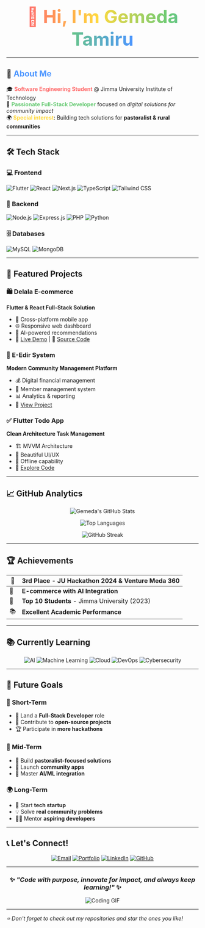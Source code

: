 <h1 align="center">
  <span style="font-size: 3rem; background: linear-gradient(90deg, #FF6B6B, #FFD93D, #6BCB77, #4D96FF); -webkit-background-clip: text; color: transparent;">
    👋 Hi, I'm <b>Gemeda Tamiru</b>
  </span>
</h1>

---

## 💫 <span style="color:#4D96FF;">About Me</span>  

🎓 <b style="color:#FF6B6B;">Software Engineering Student</b> @ Jimma University Institute of Technology  
🚀 <b style="color:#6BCB77;">Passionate Full-Stack Developer</b> focused on <i>digital solutions for community impact</i>  
🌍 <b style="color:#FFD93D;">Special interest</b>: Building tech solutions for <b>pastoralist & rural communities</b>  

---



## 🛠️ Tech Stack

### 💻 Frontend
![Flutter](https://img.shields.io/badge/Flutter-02569B?style=for-the-badge&logo=flutter&logoColor=white)
![React](https://img.shields.io/badge/React-61DAFB?style=for-the-badge&logo=react&logoColor=black)
![Next.js](https://img.shields.io/badge/Next.js-000000?style=for-the-badge&logo=nextdotjs&logoColor=white)
![TypeScript](https://img.shields.io/badge/TypeScript-3178C6?style=for-the-badge&logo=typescript&logoColor=white)
![Tailwind CSS](https://img.shields.io/badge/Tailwind_CSS-38B2AC?style=for-the-badge&logo=tailwind-css&logoColor=white)

### 🔧 Backend
![Node.js](https://img.shields.io/badge/Node.js-339933?style=for-the-badge&logo=nodedotjs&logoColor=white)
![Express.js](https://img.shields.io/badge/Express.js-000000?style=for-the-badge&logo=express&logoColor=white)
![PHP](https://img.shields.io/badge/PHP-777BB4?style=for-the-badge&logo=php&logoColor=white)
![Python](https://img.shields.io/badge/Python-3776AB?style=for-the-badge&logo=python&logoColor=white)

### 🗄️ Databases
![MySQL](https://img.shields.io/badge/MySQL-4479A1?style=for-the-badge&logo=mysql&logoColor=white)
![MongoDB](https://img.shields.io/badge/MongoDB-47A248?style=for-the-badge&logo=mongodb&logoColor=white)

---

## 🚀 Featured Projects

### 🛍️ Delala E-commerce
**Flutter & React Full-Stack Solution**
- 📱 Cross-platform mobile app
- 🌐 Responsive web dashboard
- 🎯 AI-powered recommendations
- 🔗 [Live Demo](https://github.com/gemedatamiru/delala) | 📂 [Source Code](https://github.com/gemedatamiru/delala)

### 👥 E-Edir System
**Modern Community Management Platform**
- 💰 Digital financial management
- 👥 Member management system
- 📊 Analytics & reporting
- 🔗 [View Project](https://github.com/gemedatamiru/edir-system)

### ✅ Flutter Todo App
**Clean Architecture Task Management**
- 🏗️ MVVM Architecture
- 🎨 Beautiful UI/UX
- 📱 Offline capability
- 🔗 [Explore Code](https://github.com/gemedatamiru/flutter-todo)

---

## 📈 GitHub Analytics

<div align="center">
  
![Gemeda's GitHub Stats](https://github-readme-stats.vercel.app/api?username=gemedatamiru&show_icons=true&count_private=true&hide_border=true&theme=radical&bg_color=0d1117&title_color=58a6ff&icon_color=1f6feb)

![Top Languages](https://github-readme-stats.vercel.app/api/top-langs/?username=gemedatamiru&layout=compact&hide_border=true&theme=radical&bg_color=0d1117&title_color=58a6ff)

![GitHub Streak](https://streak-stats.demolab.com?user=gemedatamiru&theme=radical&hide_border=true&background=0D1117&dates=58A6FF)

</div>

---

## 🏆 Achievements

| 🥉 | **3rd Place** - JU Hackathon 2024 & Venture Meda 360 |
|---|-----------------------------------------------------|
| 🎯 | **E-commerce with AI Integration** |
| 🏅 | **Top 10 Students** - Jimma University (2023) |
| 📚 | **Excellent Academic Performance** |

---

## 📚 Currently Learning

<div align="center">

![AI](https://img.shields.io/badge/Artificial_Intelligence-FF6B6B?style=for-the-badge&logo=ai&logoColor=white)
![Machine Learning](https://img.shields.io/badge/Machine_Learning-FFD93D?style=for-the-badge&logo=python&logoColor=black)
![Cloud](https://img.shields.io/badge/Cloud_Computing-6BCEFF?style=for-the-badge&logo=googlecloud&logoColor=white)
![DevOps](https://img.shields.io/badge/DevOps-78C257?style=for-the-badge&logo=gitlab&logoColor=white)
![Cybersecurity](https://img.shields.io/badge/Cybersecurity-FF6B6B?style=for-the-badge&logo=security&logoColor=white)

</div>

---

## 🌟 Future Goals

### 🎯 Short-Term
- 💼 Land a **Full-Stack Developer** role
- 🤝 Contribute to **open-source projects**
- 🏆 Participate in **more hackathons**

### 🚀 Mid-Term  
- 🌱 Build **pastoralist-focused solutions**
- 📱 Launch **community apps**
- 🔄 Master **AI/ML integration**

### 🌍 Long-Term
- 🏢 Start **tech startup**
- 💡 Solve **real community problems**
- 👨‍🏫 Mentor **aspiring developers**

---

## 📞 Let's Connect!

<div align="center">

[![Email](https://img.shields.io/badge/Email-D14836?style=for-the-badge&logo=gmail&logoColor=white)](mailto:gemedatam@gmail.com)
[![Portfolio](https://img.shields.io/badge/Portfolio-4285F4?style=for-the-badge&logo=google-chrome&logoColor=white)](https://www.gemedatamiru.dev)
[![LinkedIn](https://img.shields.io/badge/LinkedIn-0077B5?style=for-the-badge&logo=linkedin&logoColor=white)](https://linkedin.com/in/gemedatamiru)
[![GitHub](https://img.shields.io/badge/GitHub-181717?style=for-the-badge&logo=github&logoColor=white)](https://github.com/gemedatamiru)

</div>

---

<div align="center">

### ✨ *"Code with purpose, innovate for impact, and always keep learning!"* ✨

![Coding GIF](https://media.giphy.com/media/qgQUggAC3Pfv687qPC/giphy.gif)

</div>

---

*⭐ Don't forget to check out my repositories and star the ones you like!*
